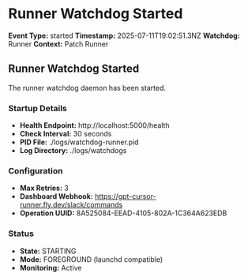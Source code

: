 # Runner Watchdog Started

**Event Type:** started
**Timestamp:** 2025-07-11T19:02:51.3NZ
**Watchdog:** Runner
**Context:** Patch Runner


## Runner Watchdog Started

The runner watchdog daemon has been started.

### Startup Details
- **Health Endpoint:** http://localhost:5000/health
- **Check Interval:** 30 seconds
- **PID File:** ./logs/watchdog-runner.pid
- **Log Directory:** ./logs/watchdogs

### Configuration
- **Max Retries:** 3
- **Dashboard Webhook:** https://gpt-cursor-runner.fly.dev/slack/commands
- **Operation UUID:** 8A525084-EEAD-4105-802A-1C364A623EDB

### Status
- **State:** STARTING
- **Mode:** FOREGROUND (launchd compatible)
- **Monitoring:** Active


